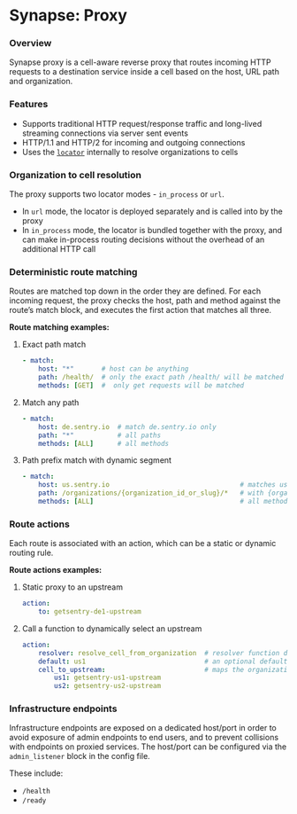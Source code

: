 # Synapse: Proxy

### Overview
Synapse proxy is a cell-aware reverse proxy that routes incoming HTTP requests to a destination service inside a cell based on the host, URL path and organization.

### Features

- Supports traditional HTTP request/response traffic and long-lived streaming connections via server sent events
- HTTP/1.1 and HTTP/2 for incoming and outgoing connections
- Uses the [`locator`](locator/README.md) internally to resolve organizations to cells

### Organization to cell resolution

The proxy supports two locator modes - `in_process` or `url`.
- In `url` mode, the locator is deployed separately and is called into by the proxy
- In `in_process` mode, the locator is bundled together with the proxy, and can make in-process routing decisions without the overhead of an additional HTTP call


### Deterministic route matching

Routes are matched top down in the order they are defined. For each incoming request, the proxy checks the host, path and method against the route’s match block, and executes the first action that matches all three.

**Route matching examples:**

1. Exact path match
    ```yaml
    - match:
        host: "*"       # host can be anything
        path: /health/  # only the exact path /health/ will be matched
        methods: [GET]  #  only get requests will be matched
    ```

2. Match any path
    ```yaml
    - match:
        host: de.sentry.io  # match de.sentry.io only
        path: "*"           # all paths
        methods: [ALL]      # all methods
    ```

3. Path prefix match with dynamic segment
    ```yaml
    - match:
        host: us.sentry.io                                 # matches us.sentry.io only
        path: /organizations/{organization_id_or_slug}/*   # with {organization_id_or_slug} dynamic segment and trailing wildcard
        methods: [ALL]                                     # all methods
    ```

### Route actions

Each route is associated with an action, which can be a static or dynamic routing rule.


**Route actions examples:**

1. Static proxy to an upstream
    ```yaml
    action:
        to: getsentry-de1-upstream
    ```

2. Call a function to dynamically select an upstream
    ```yaml
    action:
        resolver: resolve_cell_from_organization  # resolver function defines how a request is mapped to a cell
        default: us1                              # an optional default cell can be provider
        cell_to_upstream:                         # maps the organization's cell to a specific upstream service (e.g. getsentry, conduit, etc)
            us1: getsentry-us1-upstream
            us2: getsentry-us2-upstream
    ```


### Infrastructure endpoints

Infrastructure endpoints are exposed on a dedicated host/port in order to avoid exposure of admin endpoints to end users, and to prevent collisions with endpoints on proxied services. The host/port can be configured via the `admin_listener` block in the config file.


These include:
- `/health`
- `/ready`
